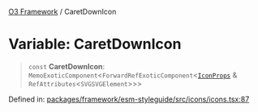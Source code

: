 [O3 Framework](../API.md) / CaretDownIcon

# Variable: CaretDownIcon

> `const` **CaretDownIcon**: `MemoExoticComponent`\<`ForwardRefExoticComponent`\<[`IconProps`](../type-aliases/IconProps.md) & `RefAttributes`\<`SVGSVGElement`\>\>\>

Defined in: [packages/framework/esm-styleguide/src/icons/icons.tsx:87](https://github.com/its-kios09/openmrs-esm-core/blob/main/packages/framework/esm-styleguide/src/icons/icons.tsx#L87)
